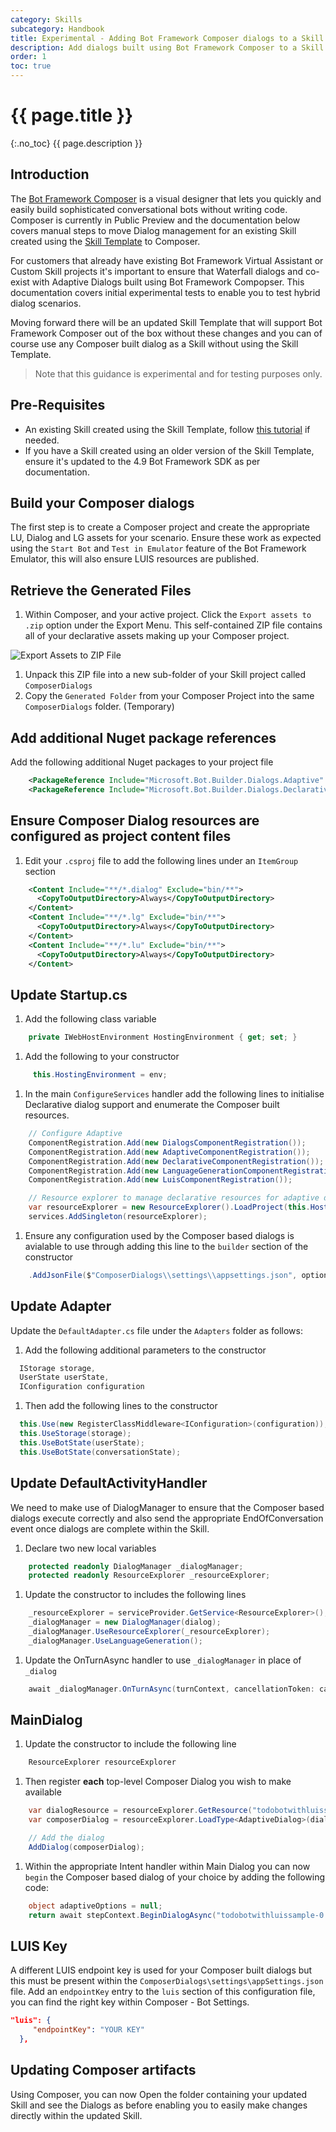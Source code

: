 ```yaml
---
category: Skills
subcategory: Handbook
title: Experimental - Adding Bot Framework Composer dialogs to a Skill
description: Add dialogs built using Bot Framework Composer to a Skill
order: 1
toc: true
---
```


# {{ page.title }}
{:.no_toc}
{{ page.description }}

## Introduction

The [Bot Framework Composer](https://aka.ms/bfcomposer) is a visual designer that lets you quickly and easily build sophisticated conversational bots without writing code. Composer is currently in Public Preview and the documentation below covers manual steps to move Dialog management for an existing Skill created using the [Skill Template](https://microsoft.github.io/botframework-solutions/skills/tutorials/create-skill/csharp/1-intro/) to Composer.

For customers that already have existing Bot Framework Virtual Assistant or Custom Skill projects it's important to ensure that Waterfall dialogs and co-exist with Adaptive Dialogs built using Bot Framework Compopser. This documentation covers initial experimental tests to enable you to test hybrid dialog scenarios.

Moving forward there will be an updated Skill Template that will support Bot Framework Composer out of the box without these changes and you can of course use any Composer built dialog as a Skill without using the Skill Template.

> Note that this guidance is experimental and for testing purposes only.

## Pre-Requisites

- An existing Skill created using the Skill Template, follow [this tutorial](https://microsoft.github.io/botframework-solutions/skills/tutorials/create-skill/csharp/1-intro/) if needed.
- If you have a Skill created using an older version of the Skill Template, ensure it's updated to the 4.9 Bot Framework SDK as per documentation.

## Build your Composer dialogs

The first step is to create a Composer project and create the appropriate LU, Dialog and LG assets for your scenario. Ensure these work as expected using the `Start Bot` and `Test in Emulator` feature of the Bot Framework Emulator, this will also ensure LUIS resources are published.

## Retrieve the Generated Files

1. Within Composer, and your active project. Click the `Export assets to .zip` option under the Export Menu. This self-contained ZIP file contains all of your declarative assets making up your Composer project. 

![Export Assets to ZIP File]({{site.baseurl}}/assets/images/composer-export-assets-to-zip.png)

1. Unpack this ZIP file into a new sub-folder of your Skill project called `ComposerDialogs`
1. Copy the `Generated Folder` from your Composer Project into the same `ComposerDialogs` folder. (Temporary)

## Add additional Nuget package references

Add the following additional Nuget packages to your project file

```xml
    <PackageReference Include="Microsoft.Bot.Builder.Dialogs.Adaptive" Version="4.9.1" />
    <PackageReference Include="Microsoft.Bot.Builder.Dialogs.Declarative" Version="4.9.1" />
```    

## Ensure Composer Dialog resources are configured as project content files

1. Edit your `.csproj` file to add the following lines under an `ItemGroup` section

```xml
    <Content Include="**/*.dialog" Exclude="bin/**">
      <CopyToOutputDirectory>Always</CopyToOutputDirectory>
    </Content>
    <Content Include="**/*.lg" Exclude="bin/**">
      <CopyToOutputDirectory>Always</CopyToOutputDirectory>
    </Content>
    <Content Include="**/*.lu" Exclude="bin/**">
      <CopyToOutputDirectory>Always</CopyToOutputDirectory>
    </Content>    
```

## Update Startup.cs

1. Add the following class variable

```csharp
    private IWebHostEnvironment HostingEnvironment { get; set; }
```

1. Add the following to your constructor

```csharp
     this.HostingEnvironment = env;
```

1. In the main `ConfigureServices` handler add the following lines to initialise Declarative dialog support and enumerate the Composer built resources.

```csharp
    // Configure Adaptive           
    ComponentRegistration.Add(new DialogsComponentRegistration());
    ComponentRegistration.Add(new AdaptiveComponentRegistration());
    ComponentRegistration.Add(new DeclarativeComponentRegistration());
    ComponentRegistration.Add(new LanguageGenerationComponentRegistration());
    ComponentRegistration.Add(new LuisComponentRegistration());

    // Resource explorer to manage declarative resources for adaptive dialog
    var resourceExplorer = new ResourceExplorer().LoadProject(this.HostingEnvironment.ContentRootPath);
    services.AddSingleton(resourceExplorer);
```

1. Ensure any configuration used by the Composer based dialogs is avialable to use through adding this line to the `builder` section of the constructor

```csharp
    .AddJsonFile($"ComposerDialogs\\settings\\appsettings.json", optional:true)
```

## Update Adapter

Update the `DefaultAdapter.cs` file under the `Adapters` folder as follows:

1. Add the following additional parameters to the constructor

```csharp
  IStorage storage,
  UserState userState,
  IConfiguration configuration
```

1. Then add the following lines to the constructor
  ```csharp
    this.Use(new RegisterClassMiddleware<IConfiguration>(configuration));
    this.UseStorage(storage);
    this.UseBotState(userState);
    this.UseBotState(conversationState);
  ```

## Update DefaultActivityHandler

We need to make use of DialogManager to ensure that the Composer based dialogs execute correctly and also send the appropriate EndOfConversation event once dialogs are complete within the Skill.

1. Declare two new local variables

```csharp
    protected readonly DialogManager _dialogManager;
    protected readonly ResourceExplorer _resourceExplorer;
```

1. Update the constructor to includes the following lines

```csharp
    _resourceExplorer = serviceProvider.GetService<ResourceExplorer>();
    _dialogManager = new DialogManager(dialog);
    _dialogManager.UseResourceExplorer(_resourceExplorer);
    _dialogManager.UseLanguageGeneration();
```

1. Update the OnTurnAsync handler to use `_dialogManager` in place of `_dialog`

```csharp
    await _dialogManager.OnTurnAsync(turnContext, cancellationToken: cancellationToken);
```

## MainDialog

1. Update the constructor to include the following line

```csharp
    ResourceExplorer resourceExplorer
```

1. Then register **each** top-level Composer Dialog you wish to make available

```csharp
    var dialogResource = resourceExplorer.GetResource("todobotwithluissample-0.dialog");
    var composerDialog = resourceExplorer.LoadType<AdaptiveDialog>(dialogResource);

    // Add the dialog
    AddDialog(composerDialog);
```

1. Within the appropriate Intent handler within Main Dialog you can now `begin` the Composer based dialog of your choice by adding the following code:

```csharp
    object adaptiveOptions = null;
    return await stepContext.BeginDialogAsync("todobotwithluissample-0.dialog", adaptiveOptions, cancellationToken);
```

## LUIS Key

A different LUIS endpoint key is used for your Composer built dialogs but this must be present within the `ComposerDialogs\settings\appSettings.json` file. Add an `endpointKey` entry to the `luis` section of this configuration file, you can find the right key within Composer - Bot Settings.

```json
"luis": {
     "endpointKey": "YOUR KEY"
  },
```

## Updating Composer artifacts

Using Composer, you can now Open the folder containing your updated Skill and see the Dialogs as before enabling you to easily make changes directly within the updated Skill.